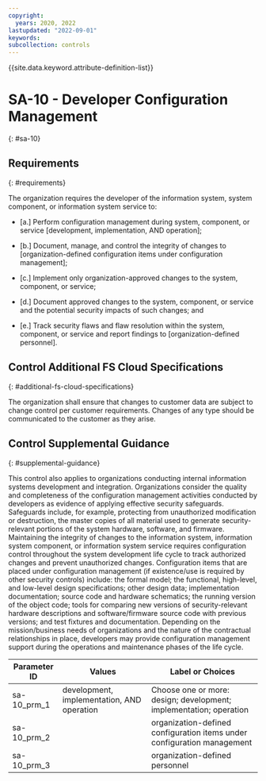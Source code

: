 ```yaml
---
copyright:
  years: 2020, 2022
lastupdated: "2022-09-01"
keywords: 
subcollection: controls
---
```



{{site.data.keyword.attribute-definition-list}}


# SA-10 - Developer Configuration Management
{: #sa-10}

## Requirements
{: #requirements}

The organization requires the developer of the information system, system component, or information system service to:

- \[a.\] Perform configuration management during system, component, or service [development, implementation, AND operation];

- \[b.\] Document, manage, and control the integrity of changes to [organization-defined configuration items under configuration management];

- \[c.\] Implement only organization-approved changes to the system, component, or service;

- \[d.\] Document approved changes to the system, component, or service and the potential security impacts of such changes; and

- \[e.\] Track security flaws and flaw resolution within the system, component, or service and report findings to [organization-defined personnel].

## Control Additional FS Cloud Specifications
{: #additional-fs-cloud-specifications}

The organization shall ensure that changes to customer data are subject to change control per customer requirements.  Changes of any type should be communicated to the customer as they arise.

## Control Supplemental Guidance
{: #supplemental-guidance}

This control also applies to organizations conducting internal information systems development and integration. Organizations consider the quality and completeness of the configuration management activities conducted by developers as evidence of applying effective security safeguards. Safeguards include, for example, protecting from unauthorized modification or destruction, the master copies of all material used to generate security-relevant portions of the system hardware, software, and firmware. Maintaining the integrity of changes to the information system, information system component, or information system service requires configuration control throughout the system development life cycle to track authorized changes and prevent unauthorized changes. Configuration items that are placed under configuration management (if existence/use is required by other security controls) include: the formal model; the functional, high-level, and low-level design specifications; other design data; implementation documentation; source code and hardware schematics; the running version of the object code; tools for comparing new versions of security-relevant hardware descriptions and software/firmware source code with previous versions; and test fixtures and documentation. Depending on the mission/business needs of organizations and the nature of the contractual relationships in place, developers may provide configuration management support during the operations and maintenance phases of the life cycle.

| Parameter ID | Values | Label or Choices |
|---|---|---|
| sa-10_prm_1 | development, implementation, AND operation | Choose one or more: design; development; implementation; operation |
| sa-10_prm_2 |  | organization-defined configuration items under configuration management |
| sa-10_prm_3 |  | organization-defined personnel |